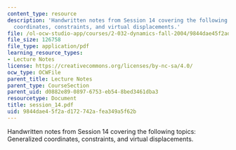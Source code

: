 ```yaml
---
content_type: resource
description: 'Handwritten notes from Session 14 covering the following topics: Generalized
  coordinates, constraints, and virtual displacements.'
file: /ol-ocw-studio-app/courses/2-032-dynamics-fall-2004/9844dae45f2ad172742afea349a5f62b_session_14.pdf
file_size: 126758
file_type: application/pdf
learning_resource_types:
- Lecture Notes
license: https://creativecommons.org/licenses/by-nc-sa/4.0/
ocw_type: OCWFile
parent_title: Lecture Notes
parent_type: CourseSection
parent_uid: d0882e89-0897-6753-eb54-8bed3461dba3
resourcetype: Document
title: session_14.pdf
uid: 9844dae4-5f2a-d172-742a-fea349a5f62b
---
```

Handwritten notes from Session 14 covering the following topics: Generalized coordinates, constraints, and virtual displacements.